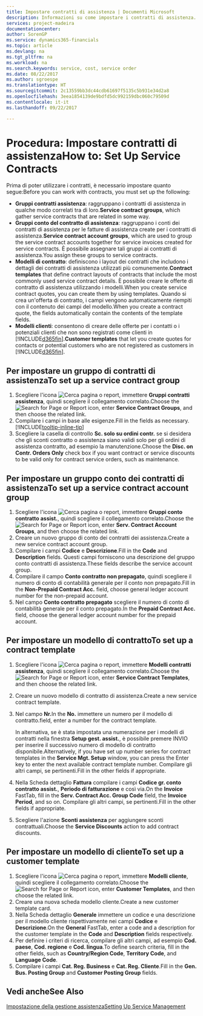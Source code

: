 ```yaml
---
title: Impostare contratti di assistenza | Documenti Microsoft
description: Informazioni su come impostare i contratti di assistenza.
services: project-madeira
documentationcenter: 
author: SorenGP
ms.service: dynamics365-financials
ms.topic: article
ms.devlang: na
ms.tgt_pltfrm: na
ms.workload: na
ms.search.keywords: service, cost, service order
ms.date: 08/22/2017
ms.author: sgroespe
ms.translationtype: HT
ms.sourcegitcommit: 2c13559bb3dc44cdb61697f5135c5b931e34d2a8
ms.openlocfilehash: 3eea1854139de9bdfd5dc992159dbc060c79509d
ms.contentlocale: it-it
ms.lasthandoff: 09/22/2017

---
```


# <a name="how-to-set-up-service-contracts"></a><span data-ttu-id="30bb0-103">Procedura: Impostare contratti di assistenza</span><span class="sxs-lookup"><span data-stu-id="30bb0-103">How to: Set Up Service Contracts</span></span>
<span data-ttu-id="30bb0-104">Prima di poter utilizzare i contratti, è necessario impostare quanto segue:</span><span class="sxs-lookup"><span data-stu-id="30bb0-104">Before you can work with contracts, you must set up the following:</span></span> 

* <span data-ttu-id="30bb0-105">**Gruppi contratti assistenza**: raggruppano i contratti di assistenza in qualche modo correlati tra di loro.</span><span class="sxs-lookup"><span data-stu-id="30bb0-105">**Service contract groups**, which gather service contracts that are related in some way.</span></span>
* <span data-ttu-id="30bb0-106">**Gruppi conto del contratto di assistenza**: raggruppano i conti dei contratti di assistenza per le fatture di assistenza create per i contratti di assistenza.</span><span class="sxs-lookup"><span data-stu-id="30bb0-106">**Service contract account groups**, which are used to group the service contract accounts together for service invoices created for service contracts.</span></span> <span data-ttu-id="30bb0-107">È possibile assegnare tali gruppi ai contratti di assistenza.</span><span class="sxs-lookup"><span data-stu-id="30bb0-107">You assign these groups to service contracts.</span></span>  
* <span data-ttu-id="30bb0-108">**Modelli di contratto**: definiscono i layout dei contratti che includono i dettagli dei contratti di assistenza utilizzati più comunemente.</span><span class="sxs-lookup"><span data-stu-id="30bb0-108">**Contract templates** that define contract layouts of contracts that include the most commonly used service contract details.</span></span> <span data-ttu-id="30bb0-109">È possibile creare le offerte di contratto di assistenza utilizzando i modelli.</span><span class="sxs-lookup"><span data-stu-id="30bb0-109">When you create service contract quotes, you can create them by using templates.</span></span> <span data-ttu-id="30bb0-110">Quando si crea un'offerta di contratto, i campi vengono automaticamente riempiti con il contenuto dei campi del modello.</span><span class="sxs-lookup"><span data-stu-id="30bb0-110">When you create a contract quote, the fields automatically contain the contents of the template fields.</span></span>
* <span data-ttu-id="30bb0-111">**Modelli clienti**: consentono di creare delle offerte per i contatti o i potenziali clienti che non sono registrati come clienti in [!INCLUDE[d365fin](includes/d365fin_md.md)].</span><span class="sxs-lookup"><span data-stu-id="30bb0-111">**Customer templates** that let you create quotes for contacts or potential customers who are not registered as customers in [!INCLUDE[d365fin](includes/d365fin_md.md)].</span></span>  

## <a name="to-set-up-a-service-contract-group"></a><span data-ttu-id="30bb0-112">Per impostare un gruppo di contratti di assistenza</span><span class="sxs-lookup"><span data-stu-id="30bb0-112">To set up a service contract group</span></span>  
1. <span data-ttu-id="30bb0-113">Scegliere l'icona ![Cerca pagina o report](media/ui-search/search_small.png "icona Cerca pagina o report"), immettere **Gruppi contratti assistenza**, quindi scegliere il collegamento correlato.</span><span class="sxs-lookup"><span data-stu-id="30bb0-113">Choose the ![Search for Page or Report](media/ui-search/search_small.png "Search for Page or Report icon") icon, enter **Service Contract Groups**, and then choose the related link.</span></span>  
2. <span data-ttu-id="30bb0-114">Compilare i campi in base alle esigenze.</span><span class="sxs-lookup"><span data-stu-id="30bb0-114">Fill in the fields as necessary.</span></span> [!INCLUDE[tooltip-inline-tip](includes/tooltip-inline-tip_md.md)]
3. <span data-ttu-id="30bb0-115">Scegliere la casella di controllo **Sc. solo su ordini contr.** se si desidera che gli sconti contratto o assistenza siano validi solo per gli ordini di assistenza contratto, ad esempio la manutenzione.</span><span class="sxs-lookup"><span data-stu-id="30bb0-115">Choose the **Disc. on Contr. Orders Only** check box if you want contract or service discounts to be valid only for contract service orders, such as maintenance.</span></span>  

## <a name="to-set-up-a-service-contract-account-group"></a><span data-ttu-id="30bb0-116">Per impostare un gruppo conto dei contratti di assistenza</span><span class="sxs-lookup"><span data-stu-id="30bb0-116">To set up a service contract account group</span></span>  
1. <span data-ttu-id="30bb0-117">Scegliere l'icona ![Cerca pagina o report](media/ui-search/search_small.png "icona Cerca pagina o report"), immettere **Gruppi conto contratto assist.**, quindi scegliere il collegamento correlato.</span><span class="sxs-lookup"><span data-stu-id="30bb0-117">Choose the ![Search for Page or Report](media/ui-search/search_small.png "Search for Page or Report icon") icon, enter **Serv. Contract Account Groups**, and then choose the related link.</span></span>  
2. <span data-ttu-id="30bb0-118">Creare un nuovo gruppo di conto dei contratti dei assistenza.</span><span class="sxs-lookup"><span data-stu-id="30bb0-118">Create a new service contract account group.</span></span>   
3. <span data-ttu-id="30bb0-119">Compilare i campi **Codice** e **Descrizione**.</span><span class="sxs-lookup"><span data-stu-id="30bb0-119">Fill in the **Code** and **Description** fields.</span></span> <span data-ttu-id="30bb0-120">Questi campi forniscono una descrizione del gruppo conto contratti di assistenza.</span><span class="sxs-lookup"><span data-stu-id="30bb0-120">These fields describe the service account group.</span></span>  
4. <span data-ttu-id="30bb0-121">Compilare il campo **Conto contratto non prepagato**, quindi scegliere il numero di conto di contabilità generale per il conto non prepagato.</span><span class="sxs-lookup"><span data-stu-id="30bb0-121">Fill in the **Non-Prepaid Contract Acc.** field, choose general ledger account number for the non-prepaid account.</span></span>  
5. <span data-ttu-id="30bb0-122">Nel campo **Conto contratto prepagato** scegliere il numero di conto di contabilità generale per il conto prepagato.</span><span class="sxs-lookup"><span data-stu-id="30bb0-122">In the **Prepaid Contract Acc.** field, choose the general ledger account number for the prepaid account.</span></span>  

## <a name="to-set-up-a-contract-template"></a><span data-ttu-id="30bb0-123">Per impostare un modello di contratto</span><span class="sxs-lookup"><span data-stu-id="30bb0-123">To set up a contract template</span></span>  
1. <span data-ttu-id="30bb0-124">Scegliere l'icona ![Cerca pagina o report](media/ui-search/search_small.png "icona Cerca pagina o report"), immettere **Modelli contratti assistenza**, quindi scegliere il collegamento correlato.</span><span class="sxs-lookup"><span data-stu-id="30bb0-124">Choose the ![Search for Page or Report](media/ui-search/search_small.png "Search for Page or Report icon") icon, enter **Service Contract Templates**, and then choose the related link.</span></span>  
2. <span data-ttu-id="30bb0-125">Creare un nuovo modello di contratto di assistenza.</span><span class="sxs-lookup"><span data-stu-id="30bb0-125">Create a new service contract template.</span></span>  
3. <span data-ttu-id="30bb0-126">Nel campo **Nr.**</span><span class="sxs-lookup"><span data-stu-id="30bb0-126">In the **No.**</span></span> <span data-ttu-id="30bb0-127">immettere un numero per il modello di contratto.</span><span class="sxs-lookup"><span data-stu-id="30bb0-127">field, enter a number for the contract template.</span></span>  
  
     <span data-ttu-id="30bb0-128">In alternativa, se è stata impostata una numerazione per i modelli di contratti nella finestra **Setup gest. assist.**, è possibile premere INVIO per inserire il successivo numero di modello di contratto disponibile.</span><span class="sxs-lookup"><span data-stu-id="30bb0-128">Alternatively, if you have set up number series for contract templates in the **Service Mgt. Setup** window, you can press the Enter key to enter the next available contract template number.</span></span> <span data-ttu-id="30bb0-129">Compilare gli altri campi, se pertinenti.</span><span class="sxs-lookup"><span data-stu-id="30bb0-129">Fill in the other fields if appropriate.</span></span>  
  
4. <span data-ttu-id="30bb0-130">Nella Scheda dettaglio **Fattura** compilare i campi **Codice gr. conto contratto assist.**, **Periodo di fatturazione** e così via.</span><span class="sxs-lookup"><span data-stu-id="30bb0-130">On the **Invoice** FastTab, fill in the **Serv. Contract Acc. Group Code** field, the **Invoice Period**, and so on.</span></span> <span data-ttu-id="30bb0-131">Compilare gli altri campi, se pertinenti.</span><span class="sxs-lookup"><span data-stu-id="30bb0-131">Fill in the other fields if appropriate.</span></span>  
5. <span data-ttu-id="30bb0-132">Scegliere l'azione **Sconti assistenza** per aggiungere sconti contrattuali.</span><span class="sxs-lookup"><span data-stu-id="30bb0-132">Choose the **Service Discounts** action to add contract discounts.</span></span>  

## <a name="to-set-up-a-customer-template"></a><span data-ttu-id="30bb0-133">Per impostare un modello di cliente</span><span class="sxs-lookup"><span data-stu-id="30bb0-133">To set up a customer template</span></span>  
1. <span data-ttu-id="30bb0-134">Scegliere l'icona ![Cerca pagina o report](media/ui-search/search_small.png "icona Cerca pagina o report"), immettere **Modelli cliente**, quindi scegliere il collegamento correlato.</span><span class="sxs-lookup"><span data-stu-id="30bb0-134">Choose the ![Search for Page or Report](media/ui-search/search_small.png "Search for Page or Report icon") icon, enter **Customer Templates**, and then choose the related link.</span></span>  
2. <span data-ttu-id="30bb0-135">Creare una nuova scheda modello cliente.</span><span class="sxs-lookup"><span data-stu-id="30bb0-135">Create a new customer template card.</span></span>  
3. <span data-ttu-id="30bb0-136">Nella Scheda dettaglio **Generale** immettere un codice e una descrizione per il modello cliente rispettivamente nei campi **Codice** e **Descrizione**.</span><span class="sxs-lookup"><span data-stu-id="30bb0-136">On the **General** FastTab, enter a code and a description for the customer template in the **Code** and **Description** fields respectively.</span></span> 
4. <span data-ttu-id="30bb0-137">Per definire i criteri di ricerca, compilare gli altri campi, ad esempio **Cod. paese**, **Cod. regione** e **Cod. lingua**.</span><span class="sxs-lookup"><span data-stu-id="30bb0-137">To define search criteria, fill in the other fields, such as **Country/Region Code**, **Territory Code**, and **Language Code**.</span></span>  
5. <span data-ttu-id="30bb0-138">Compilare i campi **Cat. Reg. Business** e **Cat. Reg. Cliente**.</span><span class="sxs-lookup"><span data-stu-id="30bb0-138">Fill in the **Gen. Bus. Posting Group** and **Customer Posting Group** fields.</span></span>  

## <a name="see-also"></a><span data-ttu-id="30bb0-139">Vedi anche</span><span class="sxs-lookup"><span data-stu-id="30bb0-139">See Also</span></span>
[<span data-ttu-id="30bb0-140">Impostazione della gestione assistenza</span><span class="sxs-lookup"><span data-stu-id="30bb0-140">Setting Up Service Management</span></span>](service-setup-service.md)
